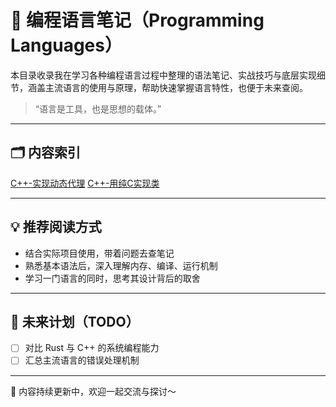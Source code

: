 # 🧵 编程语言笔记（Programming Languages）

本目录收录我在学习各种编程语言过程中整理的语法笔记、实战技巧与底层实现细节，涵盖主流语言的使用与原理，帮助快速掌握语言特性，也便于未来查阅。

> “语言是工具，也是思想的载体。”

---

## 🗂️ 内容索引

[C++-实现动态代理](./2025-06-14-1749886482/index.md)
[C++-用纯C实现类](./2025-06-22-1750602230/index.md)

---

## 💡 推荐阅读方式

- 结合实际项目使用，带着问题去查笔记
- 熟悉基本语法后，深入理解内存、编译、运行机制
- 学习一门语言的同时，思考其设计背后的取舍

---

## 🧭 未来计划（TODO）

- [ ] 对比 Rust 与 C++ 的系统编程能力
- [ ] 汇总主流语言的错误处理机制

---

📌 内容持续更新中，欢迎一起交流与探讨～
